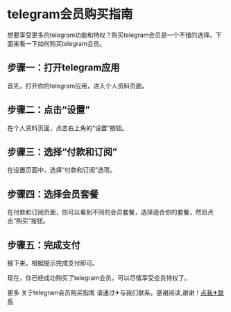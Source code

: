 # telegram会员购买指南

想要享受更多的telegram功能和特权？购买telegram会员是一个不错的选择。下面来看一下如何购买telegram会员。

## 步骤一：打开telegram应用

首先，打开你的telegram应用，进入个人资料页面。

## 步骤二：点击“设置”

在个人资料页面，点击右上角的“设置”按钮。

## 步骤三：选择“付款和订阅”

在设置页面中，选择“付款和订阅”选项。

## 步骤四：选择会员套餐

在付款和订阅页面，你可以看到不同的会员套餐，选择适合你的套餐，然后点击“购买”按钮。

## 步骤五：完成支付

接下来，根据提示完成支付即可。

现在，你已经成功购买了telegram会员，可以尽情享受会员特权了。

更多 关于telegram会员购买指南 请通过✈与我们联系，感谢阅读,谢谢！[点我✈联系](https://ww.k02.cc)